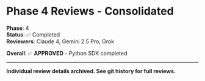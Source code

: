 # Phase 4 Reviews - Consolidated

**Phase**: 4  
**Status**: ✅ Completed  
**Reviewers**: Claude 4, Gemini 2.5 Pro, Grok

**Overall**: ✅ **APPROVED** - Python SDK completed

---

**Individual review details archived. See git history for full reviews.**

